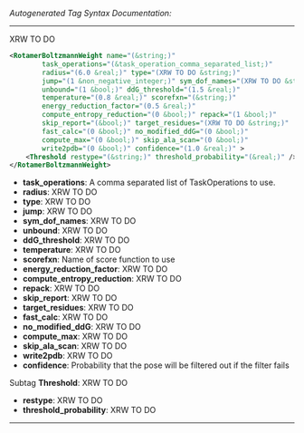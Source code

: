 <!-- THIS IS AN AUTOGENERATED FILE: Don't edit it directly, instead change the schema definition in the code itself. -->

_Autogenerated Tag Syntax Documentation:_

---
XRW TO DO

```xml
<RotamerBoltzmannWeight name="(&string;)"
        task_operations="(&task_operation_comma_separated_list;)"
        radius="(6.0 &real;)" type="(XRW TO DO &string;)"
        jump="(1 &non_negative_integer;)" sym_dof_names="(XRW TO DO &string;)"
        unbound="(1 &bool;)" ddG_threshold="(1.5 &real;)"
        temperature="(0.8 &real;)" scorefxn="(&string;)"
        energy_reduction_factor="(0.5 &real;)"
        compute_entropy_reduction="(0 &bool;)" repack="(1 &bool;)"
        skip_report="(&bool;)" target_residues="(XRW TO DO &string;)"
        fast_calc="(0 &bool;)" no_modified_ddG="(0 &bool;)"
        compute_max="(0 &bool;)" skip_ala_scan="(0 &bool;)"
        write2pdb="(0 &bool;)" confidence="(1.0 &real;)" >
    <Threshold restype="(&string;)" threshold_probability="(&real;)" />
</RotamerBoltzmannWeight>
```

-   **task_operations**: A comma separated list of TaskOperations to use.
-   **radius**: XRW TO DO
-   **type**: XRW TO DO
-   **jump**: XRW TO DO
-   **sym_dof_names**: XRW TO DO
-   **unbound**: XRW TO DO
-   **ddG_threshold**: XRW TO DO
-   **temperature**: XRW TO DO
-   **scorefxn**: Name of score function to use
-   **energy_reduction_factor**: XRW TO DO
-   **compute_entropy_reduction**: XRW TO DO
-   **repack**: XRW TO DO
-   **skip_report**: XRW TO DO
-   **target_residues**: XRW TO DO
-   **fast_calc**: XRW TO DO
-   **no_modified_ddG**: XRW TO DO
-   **compute_max**: XRW TO DO
-   **skip_ala_scan**: XRW TO DO
-   **write2pdb**: XRW TO DO
-   **confidence**: Probability that the pose will be filtered out if the filter fails


Subtag **Threshold**:   XRW TO DO

-   **restype**: XRW TO DO
-   **threshold_probability**: XRW TO DO

---

